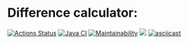 # Difference calculator:
[![Actions Status](https://github.com/IVF13/java-project-lvl2/workflows/hexlet-check/badge.svg)](https://github.com/IVF13/java-project-lvl2/actions)
[![Java CI](https://github.com/IVF13/java-project-lvl2/actions/workflows/github-actions-demo.yml/badge.svg)](https://github.com/IVF13/java-project-lvl2/actions/workflows/github-actions-demo.yml)
[![Maintainability](https://api.codeclimate.com/v1/badges/890803fa9fd274697fae/maintainability)](https://codeclimate.com/github/IVF13/java-project-lvl2/maintainability)
<a href="https://codeclimate.com/github/IVF13/java-project-lvl2/test_coverage"><img src="https://api.codeclimate.com/v1/badges/890803fa9fd274697fae/test_coverage" /></a>
[![asciicast](https://asciinema.org/a/wKwRWO6ZWbJfSqaM6wKhbLpyS.svg)](https://asciinema.org/a/wKwRWO6ZWbJfSqaM6wKhbLpyS)
